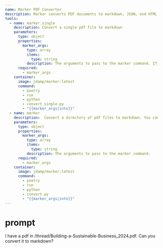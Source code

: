 ```yaml
---
name: Marker PDF Converter
description: Marker converts PDF documents to markdown, JSON, and HTML quickly and accurately. Converts PDF, image, PPTX, DOCX, XLSX, HTML, EPUB files in all languages. Formats tables, forms, equations, inline math, links, references, and code blocks. Extracts and saves images. Removes headers/footers/other artifacts.
tools:
  - name: marker_single
    description: Convert a single pdf file to markdown
    parameters:
      type: object
      properties:
        marker_args:
          type: array
          items:
            type: string
          description: The arguments to pass to the marker command. If the user does not provide a place to save the output, use /thread/marker as the default output location.
      required:
        - marker_args
    container:
      image: jdamp/marker:latest
      command:
        - poetry
        - run
        - python
        - convert_single.py
        - "{{marker_args|into}}"
  - name: marker
    description:  Convert a directory of pdf files to markdown. You can also use `--workers n` to convert multiple files in parallel, where `n` is the number of workers to use. If the user does not provide a place to save the output, use /thread/marker as the default output location.
    parameters:
      type: object
      properties:
        marker_args:
          type: array
          items:
            type: string
          description: The arguments to pass to the marker command.
      required:
        - marker_args
    container:
      image: jdamp/marker:latest
      command:
        - poetry
        - run
        - python
        - convert.py
        - "{{marker_args|into}}"
---
```


# prompt

I have a pdf in /thread/Building-a-Sustainable-Business_2024.pdf. Can you convert it to markdown?